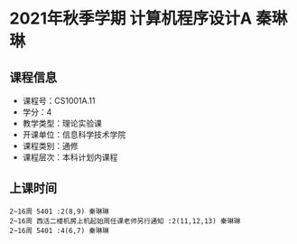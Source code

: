 # 2021年秋季学期 计算机程序设计A 秦琳琳






## 课程信息

- 课程号：CS1001A.11
- 学分：4
- 教学类型：理论实验课
- 开课单位：信息科学技术学院
- 课程类别：通修
- 课程层次：本科计划内课程

## 上课时间

```
2~16周 5401 :2(8,9) 秦琳琳
2~16周 西活二楼机房上机起始周任课老师另行通知 :2(11,12,13) 秦琳琳
2~16周 5401 :4(6,7) 秦琳琳
```

